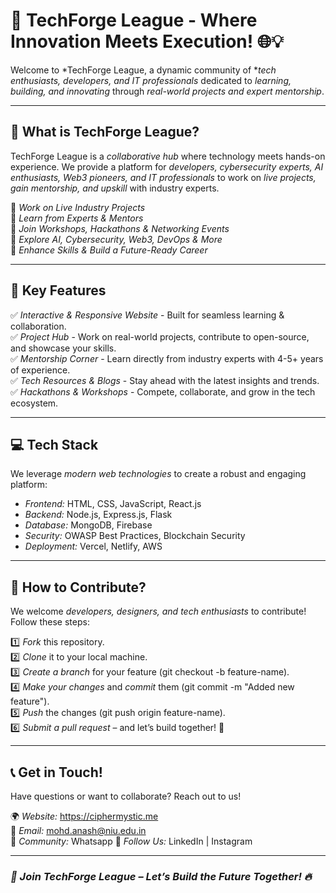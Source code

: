 # 🚀 TechForge League - Where Innovation Meets Execution! 🌐💡  

Welcome to *TechForge League, a dynamic community of **tech enthusiasts, developers, and IT professionals* dedicated to *learning, building, and innovating* through *real-world projects and expert mentorship*.  

---

## 🌟 What is TechForge League?  
TechForge League is a *collaborative hub* where technology meets hands-on experience. We provide a platform for *developers, cybersecurity experts, AI enthusiasts, Web3 pioneers, and IT professionals* to work on *live projects, gain mentorship, and upskill* with industry experts.  

🔹 *Work on Live Industry Projects*  
🔹 *Learn from Experts & Mentors*  
🔹 *Join Workshops, Hackathons & Networking Events*  
🔹 *Explore AI, Cybersecurity, Web3, DevOps & More*  
🔹 *Enhance Skills & Build a Future-Ready Career*  

---

## 🚀 Key Features  
✅ *Interactive & Responsive Website* - Built for seamless learning & collaboration.  
✅ *Project Hub* - Work on real-world projects, contribute to open-source, and showcase your skills.  
✅ *Mentorship Corner* - Learn directly from industry experts with 4-5+ years of experience.  
✅ *Tech Resources & Blogs* - Stay ahead with the latest insights and trends.  
✅ *Hackathons & Workshops* - Compete, collaborate, and grow in the tech ecosystem.  

---

## 💻 Tech Stack  
We leverage *modern web technologies* to create a robust and engaging platform:  

- *Frontend:* HTML, CSS, JavaScript, React.js  
- *Backend:* Node.js, Express.js, Flask  
- *Database:* MongoDB, Firebase  
- *Security:* OWASP Best Practices, Blockchain Security  
- *Deployment:* Vercel, Netlify, AWS  

---

## 📌 How to Contribute?  
We welcome *developers, designers, and tech enthusiasts* to contribute! Follow these steps:  

1️⃣ *Fork* this repository.  
2️⃣ *Clone* it to your local machine.  
3️⃣ *Create a branch* for your feature (git checkout -b feature-name).  
4️⃣ *Make your changes* and *commit* them (git commit -m "Added new feature").  
5️⃣ *Push* the changes (git push origin feature-name).  
6️⃣ *Submit a pull request* – and let’s build together! 🚀  

---

## 📞 Get in Touch!  
Have questions or want to collaborate? Reach out to us!  

🌍 *Website:* https://ciphermystic.me  
📩 *Email:* mohd.anash@niu.edu.in  
💬 *Community:* Whatsapp
📢 *Follow Us:* LinkedIn | Instagram 

---

### *🎯 Join TechForge League – Let’s Build the Future Together! 🔥*
